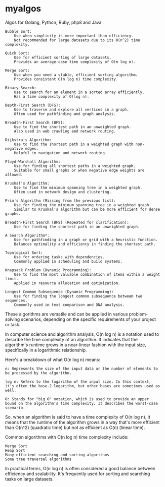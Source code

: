 # myalgos
Algos for Golang, Python, Ruby, php8 and Java

    Bubble Sort:
        Use when simplicity is more important than efficiency.
        Not recommended for large datasets due to its O(n^2) time complexity.

    Quick Sort:
        Use for efficient sorting of large datasets.
        Provides an average-case time complexity of O(n log n).

    Merge Sort:
        Use when you need a stable, efficient sorting algorithm.
        Provides consistent O(n log n) time complexity.

    Binary Search:
        Use to search for an element in a sorted array efficiently.
        Has a time complexity of O(log n).

    Depth-First Search (DFS):
        Use to traverse and explore all vertices in a graph.
        Often used for pathfinding and graph analysis.

    Breadth-First Search (BFS):
        Use to find the shortest path in an unweighted graph.
        Also used in web crawling and network routing.

    Dijkstra's Algorithm:
        Use to find the shortest path in a weighted graph with non-negative edges.
        Helpful in navigation and network routing.

    Floyd-Warshall Algorithm:
        Use for finding all shortest paths in a weighted graph.
        Suitable for small graphs or when negative edge weights are allowed.

    Kruskal's Algorithm:
        Use to find the minimum spanning tree in a weighted graph.
        Often used in network design and clustering.

    Prim's Algorithm (Missing from the previous list):
        Use for finding the minimum spanning tree in a weighted graph.
        Similar to Kruskal's algorithm but can be more efficient for dense graphs.

    Breadth-First Search (BFS) (Repeated for clarification):
        Use for finding the shortest path in an unweighted graph.

    A Search Algorithm*:
        Use for pathfinding in a graph or grid with a heuristic function.
        Balances optimality and efficiency in finding the shortest path.

    Topological Sort:
        Use for ordering tasks with dependencies.
        Commonly applied in scheduling and build systems.

    Knapsack Problem (Dynamic Programming):
        Use to find the most valuable combination of items within a weight limit.
        Applied in resource allocation and optimization.

    Longest Common Subsequence (Dynamic Programming):
        Use for finding the longest common subsequence between two sequences.
        Commonly used in text comparison and DNA analysis.

These algorithms are versatile and can be applied in various problem-solving scenarios, depending on the specific requirements of your project or task.


In computer science and algorithm analysis, O(n log n) is a notation used to describe the time complexity of an algorithm. It indicates that the algorithm's runtime grows in a near-linear fashion with the input size, specifically in a logarithmic relationship.

Here's a breakdown of what O(n log n) means:

    n: Represents the size of the input data or the number of elements to be processed by the algorithm.

    log n: Refers to the logarithm of the input size. In this context, it's often the base-2 logarithm, but other bases are sometimes used as well.

    O: Stands for "big O" notation, which is used to provide an upper bound on the algorithm's time complexity. It describes the worst-case scenario.

So, when an algorithm is said to have a time complexity of O(n log n), it means that the runtime of the algorithm grows in a way that's more efficient than O(n^2) (quadratic time) but not as efficient as O(n) (linear time).

Common algorithms with O(n log n) time complexity include:

    Merge Sort
    Heap Sort
    Many efficient searching and sorting algorithms
    Some tree traversal algorithms

In practical terms, O(n log n) is often considered a good balance between efficiency and scalability. It's frequently used for sorting and searching tasks on large datasets.
